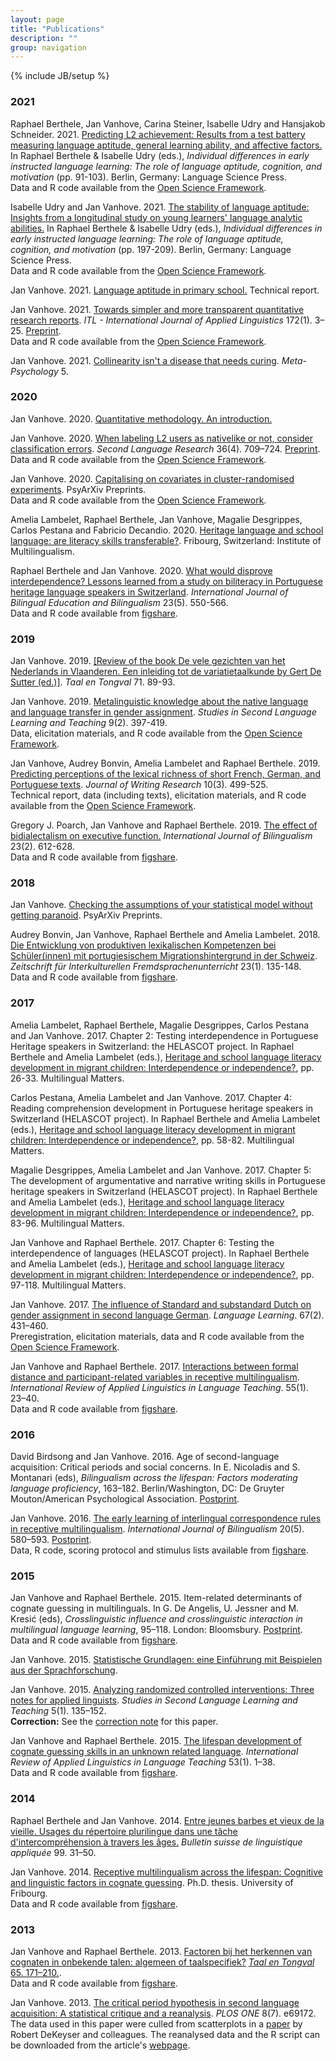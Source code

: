 ```yaml
---
layout: page
title: "Publications"
description: ""
group: navigation
---
```

{% include JB/setup %}

<div id = "pub">

<h3>2021</h3>

<p>Raphael Berthele, Jan Vanhove, Carina Steiner, Isabelle Udry and Hansjakob Schneider. 2021. 
<a href="https://doi.org/10.5281/zenodo.5464751">Predicting L2 achievement: Results from a test battery measuring language aptitude, general learning ability, and affective factors.</a> 
In Raphael Berthele & Isabelle Udry (eds.), 
<i>Individual differences in early instructed language learning: The role of language aptitude, cognition, and motivation</i> (pp. 91-103). 
Berlin, Germany: Language Science Press.<br />
Data and R code available from the <a href="https://osf.io/hstv7/">Open Science Framework</a>.
</p>

<p>Isabelle Udry and Jan Vanhove. 2021.
<a href="https://doi.org/10.5281/zenodo.5464763">The stability of language aptitude: Insights from a longitudinal study on young learners' language analytic abilities.</a> 
In Raphael Berthele & Isabelle Udry (eds.), 
<i>Individual differences in early instructed language learning: The role of language aptitude, cognition, and motivation</i> (pp. 197-209). 
Berlin, Germany: Language Science Press.<br />
Data and R code available from the <a href="https://osf.io/hstv7/">Open Science Framework</a>.
</p>

<p>Jan Vanhove. 2021.
<a href="https://osf.io/d9gnh/">Language aptitude in primary school.</a>
Technical report.
</p>

<p>Jan Vanhove. 2021. 
<a href="https://doi.org/10.1075/itl.20010.van">Towards simpler and more transparent quantitative research reports</a>. 
<i>ITL - International Journal of Applied Linguistics</i> 172(1). 3&ndash;25. <a href="https://doc.rero.ch/record/328689">Preprint</a>.<br /> 
Data and R code available from the <a href="https://osf.io/sg7cv/">Open Science Framework</a>.</p>

<p>Jan Vanhove. 2021.
<a href="https://doi.org/10.15626/MP.2021.2548">Collinearity isn't a disease that needs curing</a>.
<i>Meta-Psychology</i> 5.</p>

<h3>2020</h3>

<p>Jan Vanhove. 2020.
<a href="https://homeweb.unifr.ch/VanhoveJ/Pub/QuantMeth.pdf">Quantitative methodology. An introduction.</a></p>

<p>Jan Vanhove. 2020.
<a href="https://doi.org/10.1177/0267658319827055">When labeling L2 users as nativelike or not, consider classification errors</a>.
<i>Second Language Research</i> 36(4). 709&ndash;724.
<a href="https://doc.rero.ch/record/324140">Preprint</a>.<br />
Data and R code available from the <a href="https://osf.io/pxefv/">Open Science Framework</a>.
</p>

<p>Jan Vanhove. 2020.
<a href="https://doi.org/10.31234/osf.io/ef4zc">Capitalising on covariates in cluster-randomised experiments</a>. PsyArXiv Preprints.<br/>
Data and R code available from the <a href="https://osf.io/wzjra/">Open Science Framework</a>.</p>

<p>Amelia Lambelet, Raphael Berthele, Jan Vanhove, Magalie Desgrippes, Carlos Pestana and Fabricio Decandio. 2020. 
<a href="http://www.institut-mehrsprachigkeit.ch/en/file/895/download?token=cSz47kV0">Heritage language and school language: are literacy skills transferable?</a>.
Fribourg, Switzerland: Institute of Multilingualism.</p>

<p>Raphael Berthele and Jan Vanhove. 2020. 
<a href = "https://dx.doi.org/10.1080/13670050.2017.1385590">What would disprove interdependence? Lessons learned from a study on biliteracy in Portuguese heritage language speakers in Switzerland</a>. 
<i>International Journal of Bilingual Education and Bilingualism</i> 23(5). 550-566.<br />
Data and R code available from <a href = "http://dx.doi.org/10.6084/m9.figshare.4861406">figshare</a>.</p>



<h3>2019</h3>

<p>Jan Vanhove. 2019.
<a href="https://doi.org/10.5117/TET2019.1.BOEK">[Review of the book De vele gezichten van het Nederlands in Vlaanderen. Een inleiding tot de variatietaalkunde by Gert De Sutter (ed.)]</a>.
<i>Taal en Tongval</i> 71. 89-93.

<p>Jan Vanhove. 2019.
<a href="https://homeweb.unifr.ch/VanhoveJ/Pub/papers/Vanhove2019c.pdf">Metalinguistic knowledge about the native language and language transfer in gender assignment</a>.
<i>Studies in Second Language Learning and Teaching</i> 9(2). 397-419.<br />
Data, elicitation materials, and R code available from the <a href="https://osf.io/d7cu2/">Open Science Framework</a>.</p>

<p>Jan Vanhove, Audrey Bonvin, Amelia Lambelet and Raphael Berthele. 2019.
<a href="http://www.jowr.org/abstracts/vol10_3/VanHove_et_al_2019_10_3_abstract.html">Predicting perceptions of the lexical richness of short French, German, and Portuguese texts</a>.
<i>Journal of Writing Research</i> 10(3). 499-525.<br />
Technical report, data (including texts), elicitation materials, and R code available from the <a href="https://osf.io/vw4pc/">Open Science Framework</a>.</p>

<p>Gregory J. Poarch, Jan Vanhove and Raphael Berthele. 2019. 
<a href="https://doi.org/10.1177/1367006918763132">The effect of bidialectalism on executive function.</a> 
<i>International Journal of Bilingualism</i> 23(2). 612-628.<br />
Data and R code available from <a href="http://doi.org/10.6084/m9.figshare.5379448">figshare</a>.</p>



<h3>2018</h3>

<p>Jan Vanhove.
<a href = "https://osf.io/zvawb">Checking the assumptions of your statistical model without getting paranoid</a>.
PsyArXiv Preprints.</p>

<p>Audrey Bonvin, Jan Vanhove, Raphael Berthele and Amelia Lambelet. 2018.
<a href="http://tujournals.ulb.tu-darmstadt.de/index.php/zif/article/view/886">Die Entwicklung von produktiven lexikalischen Kompetenzen bei Schüler(innen) mit portugiesischem Migrationshintergrund in der Schweiz</a>.
<i>Zeitschrift für Interkulturellen Fremdsprachenunterricht</i> 23(1). 135-148.<br />
Data and R code available from <a href="http://dx.doi.org/10.6084/m9.figshare.4578991">figshare</a>.</p>




<h3>2017</h3>

<p>Amelia Lambelet, Raphael Berthele, Magalie Desgrippes, Carlos Pestana and Jan Vanhove. 2017. Chapter 2: Testing interdependence in Portuguese Heritage speakers in Switzerland: the HELASCOT project. In Raphael Berthele and Amelia Lambelet (eds.), <a href="http://www.multilingual-matters.com/display.asp?k=9781783099030">Heritage and school language literacy development in migrant children: Interdependence or independence?</a>, pp. 26-33. Multilingual Matters.</p>

<p>Carlos Pestana, Amelia Lambelet and Jan Vanhove. 2017. Chapter 4: Reading comprehension development in Portuguese heritage speakers in Switzerland (HELASCOT project). In Raphael Berthele and Amelia Lambelet (eds.), <a href="http://www.multilingual-matters.com/display.asp?k=9781783099030">Heritage and school language literacy development in migrant children: Interdependence or independence?</a>, pp. 58-82. Multilingual Matters.</p>

<p>Magalie Desgrippes, Amelia Lambelet and Jan Vanhove. 2017. Chapter 5: The development of argumentative and narrative writing skills in Portuguese heritage speakers in Switzerland (HELASCOT project). In Raphael Berthele and Amelia Lambelet (eds.), <a href="http://www.multilingual-matters.com/display.asp?k=9781783099030">Heritage and school language literacy development in migrant children: Interdependence or independence?</a>, pp. 83-96. Multilingual Matters.</p>

<p>Jan Vanhove and Raphael Berthele. 2017. Chapter 6: Testing the interdependence of languages (HELASCOT project). In Raphael Berthele and Amelia Lambelet (eds.), <a href="http://www.multilingual-matters.com/display.asp?k=9781783099030">Heritage and school language literacy development in migrant children: Interdependence or independence?</a>, pp. 97-118. Multilingual Matters.</p>

<p>Jan Vanhove. 2017. <a href = "https://dx.doi.org/10.1111/lang.12230">The influence of Standard and substandard Dutch on gender assignment in second language German</a>. 
<i>Language Learning</i>. 67(2). 431&ndash;460.<br />
Preregistration, elicitation materials, data and R code available from the <a href = "https://osf.io/5ahzj/">Open Science Framework</a>.</p>

<p>Jan Vanhove and Raphael Berthele. 2017. <a href = "https://doi.org/10.1515/iral-2017-0007">Interactions between formal distance and participant-related variables in receptive multilingualism</a>. 
<i>International Review of Applied Linguistics in Language Teaching</i>. 55(1). 23&ndash;40.<br />
Data and R code available from <a href = "https://dx.doi.org/10.6084/m9.figshare.1172058.v3">figshare</a>.</p>



<h3>2016</h3>

<p>David Birdsong and Jan Vanhove. 2016.
Age of second-language acquisition: Critical periods and social concerns.
In E. Nicoladis and S. Montanari (eds), <i>Bilingualism across the lifespan: Factors moderating language proficiency</i>, 163&ndash;182. Berlin/Washington, DC: De Gruyter Mouton/American Psychological Association. <a href = "http://homeweb.unifr.ch/VanhoveJ/Pub/papers/AgeofSLA.pdf">Postprint</a>.</p>

<p>Jan Vanhove. 2016.
<a href = "http://dx.doi.org/10.1177/1367006915573338">The early learning of interlingual correspondence rules in receptive multilingualism</a>.
<i>International Journal of Bilingualism</i> 20(5). 580&ndash;593. 
<a href = "http://homeweb.unifr.ch/VanhoveJ/Pub/papers/Vanhove_CorrespondenceRules.pdf">Postprint</a>.<br />
Data, R code, scoring protocol and stimulus lists available from 
<a href = "http://hdl.handle.net/10.6084/m9.figshare.1291191">figshare</a>.</p>



<h3>2015</h3>

<p>Jan Vanhove and Raphael Berthele. 2015.
Item-related determinants of cognate guessing in multilinguals.
In G. De Angelis, U. Jessner and M. Kresić (eds), 
<i>Crosslinguistic influence and crosslinguistic interaction in multilingual language learning</i>, 95&ndash;118. 
London: Bloomsbury. <a href = "http://homeweb.unifr.ch/VanhoveJ/Pub/papers/ItemRelatedDeterminants.pdf">Postprint</a>.<br />
Data and R code available from 
<a href = "http://dx.doi.org/10.6084/m9.figshare.763246">figshare</a>.</p>

<p>Jan Vanhove. 2015.
<a href = "statintro.html">Statistische Grundlagen: eine Einführung mit Beispielen aus der Sprachforschung</a>.</p>

<p>Jan Vanhove. 2015.
<a href = "http://dx.doi.org/10.14746/ssllt.2015.5.1.7">Analyzing 
randomized controlled interventions: Three notes for applied linguists</a>.
<i>Studies in Second Language Learning and Teaching</i> 5(1). 135&ndash;152.<br />
<b>Correction:</b> See the <a href = "http://pressto.amu.edu.pl/index.php/ssllt/article/view/5827/5895">correction note</a> for this paper.</p>

<p>Jan Vanhove and Raphael Berthele. 2015.
<a href = "http://dx.doi.org/10.1515/iral-2015-0001">The lifespan development of 
cognate guessing skills in an unknown related language</a>.
<i>International Review of Applied Linguistics in Language Teaching</i> 53(1). 1&ndash;38.<br />
Data and R code available from <a href = "http://dx.doi.org/10.6084/m9.figshare.936924">figshare</a>.</p>



<h3>2014</h3>

<p>Raphael Berthele and Jan Vanhove. 2014.
<a href = "https://doc.rero.ch/record/255776?ln=en">Entre jeunes barbes et vieux de la vieille. Usages du répertoire plurilingue dans une tâche d'intercompréhension à travers les âges.</a>
<i>Bulletin suisse de linguistique appliquée</i> 99. 31&ndash;50.</p>

<p>Jan Vanhove. 2014.
<a href = "http://ethesis.unifr.ch/theses/downloads.php?file=VanhoveJ.pdf">Receptive multilingualism across the lifespan: Cognitive and linguistic factors in cognate guessing</a>.
Ph.D. thesis. University of Fribourg.<br />
Data and R code available from <a href = "http://dx.doi.org/10.6084/m9.figshare.795286">figshare</a>.</p>



<h3>2013</h3>

<p>Jan Vanhove and Raphael Berthele. 2013.
<a href = "http://homeweb.unifr.ch/VanhoveJ/Pub/papers/Cog4Talen/FactorenCognaatherkenning.pdf">Factoren bij het herkennen van cognaten in onbekende talen: algemeen of taalspecifiek?</a>
<a href = "http://dx.doi.org/10.5117/TET2013.2.VANH"><i>Taal en Tongval</i> 65. 171&ndash;210.</a>.<br />
Data and R code available from <a href = "http://dx.doi.org/10.6084/m9.figshare.1063422">figshare</a>.</p>

<p>Jan Vanhove. 2013.
<a href = "http://dx.doi.org/10.1371/journal.pone.0069172">The critical period hypothesis in second language acquisition: A statistical critique and a reanalysis</a>.
<i>PLOS ONE</i> 8(7). e69172.<br />
The data used in this paper were culled from scatterplots in a <a href = "http://dx.doi.org/10.1017/S0142716410000056">paper</a> by Robert DeKeyser and colleagues. 
The reanalysed data and the R script can be downloaded from the article's <a href = "http://dx.doi.org/10.1371/journal.pone.0069172">webpage</a>.</p>
